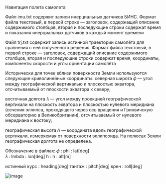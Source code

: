 Навигация полета самолета

Файл imu.txt содержит записи инерциальных датчиков БИНС. Формат
файла текстовый, в первой строке — заголовок, содержащий описание содержимого столбцов, вторая и последующие строки содержат время и показания
инерциальных датчиков в каждый момент времени

Файл trj.txt содержит запись истинной траектории самолёта для сравнения с ней полученного решения. Формат файла текстовый, в первой строке
— заголовок, содержащий описание содержимого столбцов, вторая и последующие строки содержат время, координаты, компоненты скорости и углы
ориентации самолёта

Исторически для точек вблизи поверхности Земли используются следующие криволинейные координаты: 
северная широта 𝜙 — угол между географической вертикалью и плоскостью экватора,
отсчитываемый от плоскости экватора к северу;

восточная долгота 𝜆 — угол
между проекцией географической вертикали на плоскость экватора и плоскостью нулевого меридиана (сечения эллипса, проходящего через ось вращения
и Гринвичскую обсерваторию в Великобритании), отсчитываемый от нулевого меридиана к востоку;

географическая высота ℎ — координата вдоль географической вертикали, измеряемая от поверхности эллипсоида. На полюсах
Земли географическая долгота не определена.

Обозначение в файлах: 
𝜙 : phi : lat[deg]   
𝜆 : lmbda : lon[deg]
h : h :  alt[m]

истинный курс : heading[deg] 
тангаж : pitch[deg]
крен : roll[deg]

![image](https://user-images.githubusercontent.com/94633478/229085221-64051d93-4056-4823-91ea-e80f6f570e54.png)
